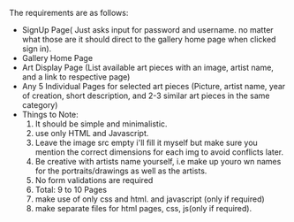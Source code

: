 The requirements are as follows:


- SignUp Page( Just asks input for password and username. no matter what those are it should direct to the gallery home page when clicked sign in).
- Gallery Home Page
- Art Display Page (List available art pieces with an image, artist name, and a link to respective page)
- Any 5 Individual Pages for selected art pieces (Picture, artist name, year of creation, short description, and 2-3 similar art pieces in the same category)
- Things to Note:
    1. It should be simple and minimalistic.
    2. use only HTML and Javascript.
    3. Leave the image src empty i'll fill it myself but make sure you mention the correct dimensions for each img to avoid conflicts later.
    4. Be creative with artists name yourself, i.e make up youro wn names for the portraits/drawings as well as the artists.
    5. No form validations are required 
    6. Total: 9 to 10 Pages
    7. make use of only css and html. and javascript (only if required)
    8. make separate files for html pages, css, js(only if required).